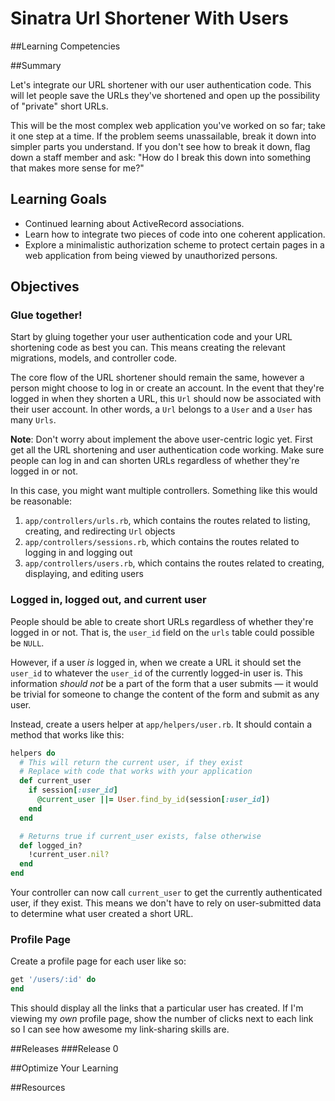 # Sinatra Url Shortener With Users

##Learning Competencies

##Summary

 Let's integrate our URL shortener with our user authentication code.  This will let people save the URLs they've shortened and open up the possibility of "private" short URLs.

This will be the most complex web application you've worked on so far; take it one step at a time.  If the problem seems unassailable, break it down into simpler parts you understand.  If you don't see how to break it down, flag down a staff member and ask: "How do I break this down into something that makes more sense for me?"

## Learning Goals

- Continued learning about ActiveRecord associations.
- Learn how to integrate two pieces of code into one coherent application.
- Explore a minimalistic authorization scheme to protect certain pages in a web application from being viewed by unauthorized persons.

## Objectives

### Glue together!

Start by gluing together your user authentication code and your URL shortening code as best you can.  This means creating the relevant migrations, models, and controller code.

The core flow of the URL shortener should remain the same, however a person might choose to log in or create an account.  In the event that they're logged in when they shorten a URL, this `Url` should now be associated with their user account.  In other words, a `Url` belongs to a `User` and a `User` has many `Urls`.

**Note**: Don't worry about implement the above user-centric logic yet.  First get all the URL shortening and user authentication code working.  Make sure people can log in and can shorten URLs regardless of whether they're logged in or not.

In this case, you might want multiple controllers.  Something like this would be reasonable:

1. `app/controllers/urls.rb`, which contains the routes related to listing, creating, and redirecting `Url` objects
2. `app/controllers/sessions.rb`, which contains the routes related to logging in and logging out
3. `app/controllers/users.rb`, which contains the routes related to creating, displaying, and editing users

### Logged in, logged out, and current user

People should be able to create short URLs regardless of whether they're logged in or not.  That is, the `user_id` field on the `urls` table could possible be `NULL`.

However, if a user *is* logged in, when we create a URL it should set the `user_id` to whatever the `user_id` of the currently logged-in user is.  This information *should not* be a part of the form that a user submits &mdash; it would be trivial for someone to change the content of the form and submit as any user.

Instead, create a users helper at `app/helpers/user.rb`.  It should contain a method that works like this:

```ruby
helpers do
  # This will return the current user, if they exist
  # Replace with code that works with your application
  def current_user
    if session[:user_id]
      @current_user ||= User.find_by_id(session[:user_id])
    end
  end

  # Returns true if current_user exists, false otherwise
  def logged_in?
    !current_user.nil?
  end
end
```

Your controller can now call `current_user` to get the currently authenticated user, if they exist.  This means we don't have to rely on user-submitted data to determine what user created a short URL.

### Profile Page

Create a profile page for each user like so:

```ruby
get '/users/:id' do
end
```

This should display all the links that a particular user has created.  If I'm viewing my *own* profile page, show the number of clicks next to each link so I can see how awesome my link-sharing skills are.

##Releases
###Release 0

##Optimize Your Learning

##Resources
